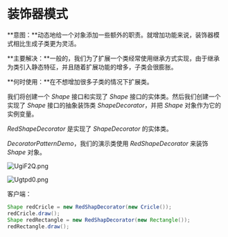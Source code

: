 # 装饰器模式

**意图：**动态地给一个对象添加一些额外的职责。就增加功能来说，装饰器模式相比生成子类更为灵活。

**主要解决：**一般的，我们为了扩展一个类经常使用继承方式实现，由于继承为类引入静态特征，并且随着扩展功能的增多，子类会很膨胀。

**何时使用：**在不想增加很多子类的情况下扩展类。



我们将创建一个 *Shape* 接口和实现了 *Shape* 接口的实体类。然后我们创建一个实现了 *Shape* 接口的抽象装饰类 *ShapeDecorator*，并把 *Shape* 对象作为它的实例变量。

*RedShapeDecorator* 是实现了 *ShapeDecorator* 的实体类。

*DecoratorPatternDemo*，我们的演示类使用 *RedShapeDecorator* 来装饰 *Shape* 对象。

![UgiF2Q.png](https://s1.ax1x.com/2020/07/18/UgiF2Q.png)

![Ugtpd0.png](https://s1.ax1x.com/2020/07/18/Ugtpd0.png)

客户端：

```java
Shape redCricle = new RedShapDecorator(new Cricle());
redCricle.draw();
Shape redRectangle = new RedShapDecorator(new Rectangle());
redRectangle.draw();
```

